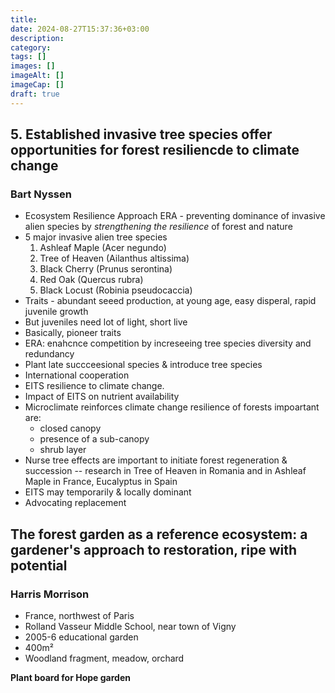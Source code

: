 ```yaml
---
title: 
date: 2024-08-27T15:37:36+03:00
description: 
category: 
tags: [] 
images: []
imageAlt: []
imageCap: [] 
draft: true
---
```

## 5. Established invasive tree species offer opportunities for forest resiliencde to climate change
### Bart Nyssen
- Ecosystem Resilience Approach ERA -  preventing dominance of invasive alien species by *strengthening the resilience* of forest and nature
- 5 major invasive alien tree species
	1. Ashleaf Maple (Acer negundo)
	2. Tree of Heaven (Ailanthus altissima)
	3. Black Cherry (Prunus serontina)
	4. Red Oak (Quercus rubra)
	5. Black Locust (Robinia pseudocaccia)
- Traits - abundant seeed production, at young age, easy disperal, rapid juvenile growth
- But juveniles need lot of light, short live 
- Basically, pioneer traits
- ERA: enahcnce competition by increseeing tree species diversity and redundancy
- Plant late succceesional species & introduce tree species
- International cooperation 
- EITS resilience to climate change.
- Impact of EITS  on nutrient availability
- Microclimate reinforces climate change resilience of forests impoartant are:
	- closed canopy
	- presence of a sub-canopy
	- shrub layer
- Nurse tree effects are important to initiate forest regeneration & succession -- research in Tree of Heaven in Romania and in Ashleaf Maple in France, Eucalyptus in Spain
- EITS may temporarily & locally dominant
- Advocating replacement

## The forest garden as a reference ecosystem: a gardener's approach to restoration, ripe with potential
### Harris Morrison
- France, northwest of Paris
- Rolland Vasseur Middle School, near town of Vigny
- 2005-6 educational garden
- 400m²
- Woodland fragment, meadow, orchard

**Plant board for Hope garden**